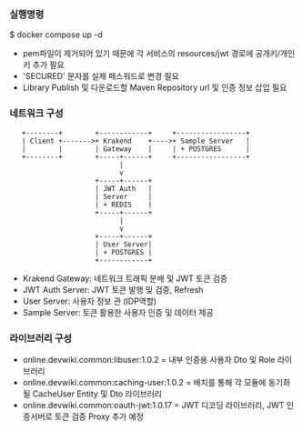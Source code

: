 ### 실행명령
$ docker compose up -d

* pem파일이 제거되어 있기 때문에 각 서비스의 resources/jwt 경로에 공개키/개인키 추가 필요
* 'SECURED' 문자를 실제 패스워드로 변경 필요
* Library Publish 및 다운로드할 Maven Repository url 및 인증 정보 삽입 필요

### 네트워크 구성

       +--------+        +------------+     +-----------------+
       | Client +------->+ Krakend    +---->+ Sample Server   |
       |        |        | Gateway    |     | + POSTGRES      |
       +--------+        +-----+------+     +-----------------+
                               |
                               v
                         +-----+------+
                         | JWT Auth   |
                         | Server     |
                         | + REDIS    |
                         +-----+------+
                               |
                               v
                         +-----+------+    
                         | User Server|
                         | + POSTGRES |
                         +------------+

* Krakend Gateway: 네트워크 트래픽 분배 및 JWT 토큰 검증
* JWT Auth Server: JWT 토큰 발행 및 검증, Refresh
* User Server: 사용자 정보 관 (IDP역할)
* Sample Server: 토큰 활용한 사용자 인증 및 데이터 제공

### 라이브러리 구성
- online.devwiki.common:libuser:1.0.2 = 내부 인증용 사용자 Dto 및 Role 라이브러리
- online.devwiki.common:caching-user:1.0.2 = 배치를 통해 각 모듈에 동기화될 CacheUser Entity 및 Dto 라이브러리
- online.devwiki.common:oauth-jwt:1.0.17 = JWT 디코딩 라이브러리, JWT 인증서버로 토큰 검증 Proxy 추가 예정
